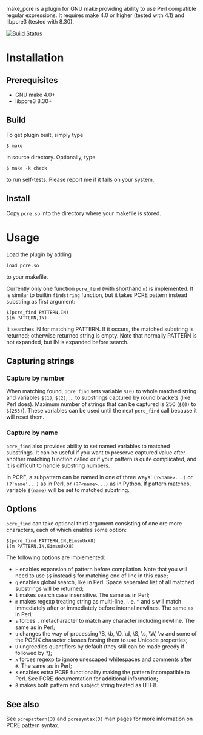 make\_pcre is a plugin for GNU make providing ability to use Perl compatible
regular expressions. It requires make 4.0 or higher (tested with 4.1)
and libpcre3 (tested with 8.30).

[![Build Status](https://travis-ci.org/mikhirev/make_pcre.svg)](https://travis-ci.org/mikhirev/make\_pcre)

Installation
============

Prerequisites
-------------

- GNU make 4.0+
- libpcre3 8.30+

Build
-----

To get plugin built, simply type

    $ make

in source directory. Optionally, type

    $ make -k check

to run self-tests. Please report me if it fails on your system.

Install
-------

Copy `pcre.so` into the directory where your makefile is stored.

Usage
=====

Load the plugin by adding

    load pcre.so

to your makefile.

Currently only one function `pcre_find` (with shorthand `m`) is implemented.
It is similar to builtin `findstring` function, but it takes PCRE pattern
instead substring as first argument:

    $(pcre_find PATTERN,IN)
    $(m PATTERN,IN)

It searches IN for matching PATTERN. If it occurs, the matched substring is
returned; otherwise returned string is empty. Note that normally PATTERN is
not expanded, but IN is expanded before search.

Capturing strings
-----------------

### Capture by number ###

When matching found, `pcre_find` sets variable `$(0)` to whole matched string
and variables `$(1)`, `$(2)`, ... to substrings captured by round brackets
(like Perl does). Maximum number of strings that can be captured is 256 (`$(0)`
to `$(255)`). These variables can be used until the next `pcre_find` call
because it will reset them.

### Capture by name ###

`pcre_find` also provides ability to set named variables to matched substrings.
It can be useful if you want to preserve captured value after another matching
function called or if your pattern is quite complicated, and it is difficult
to handle substring numbers.

In PCRE, a subpattern can be named in one of three ways: `(?<name>...)`
or `(?'name'...)` as in Perl, or `(?P<name>...)` as in Python. If pattern
matches, variable `$(name)` will be set to matched substring.

Options
-------

`pcre_find` can take optional third argument consisting of one ore more
characters, each of which enables some option:

    $(pcre_find PATTERN,IN,EimsuUxX8)
    $(m PATTERN,IN,EimsuUxX8)

The following options are implemented:

- `E` enables expansion of pattern before compilation. Note that you will need
  to use `$$` instead `$` for matching end of line in this case;
- `g` enables global search, like in Perl. Space separated list of all matched
  substrings will be returned;
- `i` makes search case insensitive. The same as in Perl;
- `m` makes regexp treating string as multi-line, i. e. `^` and `$` will match
  immediately after or immediately before internal newlines. The same
  as in Perl;
- `s` forces `.` metacharacter to match any character including newline.
  The same as in Perl;
- `u` changes the way of processing \B, \b, \D, \d, \S, \s, \W, \w and some
  of the POSIX character classes forsing them to use Unicode properties;
- `U` ungreedies quantifiers by default (they still can be made greedy
  if followed by `?`);
- `x` forces regexp to ignore unescaped whitespaces and comments after `#`.
  The same as in Perl;
- `X` enables extra PCRE functionality making the pattern incompatible to Perl.
  See PCRE documentation for additional information;
- `8` makes both pattern and subject string treated as UTF8.

See also
--------

See `pcrepattern(3)` and `pcresyntax(3)` man pages for more information
on PCRE pattern syntax.
